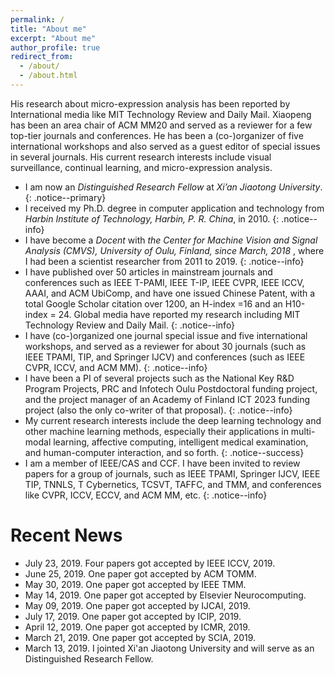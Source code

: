 ```yaml
---
permalink: /
title: "About me"
excerpt: "About me"
author_profile: true
redirect_from: 
  - /about/
  - /about.html
---
```


 His research about micro-expression analysis has been reported by International media like MIT Technology Review and Daily Mail. Xiaopeng has been an area chair of ACM MM20 and served as a reviewer for a few top-tier journals and conferences. He has been a (co-)organizer of five international workshops and also served as a guest editor of special issues in several journals. His current research interests include visual surveillance, continual learning, and micro-expression analysis.

* I am now an <i> Distinguished Research Fellow </i> at <i>Xi’an Jiaotong University</i>. 
{: .notice--primary}
* I received my Ph.D. degree in computer application and technology from <i>Harbin Institute of Technology, Harbin, P. R. China</i>, in 2010.
{: .notice--info} 
* I have become a <i>Docent</i> with <i>the Center for Machine Vision and Signal Analysis (CMVS), University of Oulu, Finland, since March, 2018 </i>, where I had been a scientist researcher from 2011 to 2019. 
{: .notice--info} 
* I have published over 50 articles in mainstream journals and conferences such as IEEE T-PAMI, IEEE T-IP, IEEE CVPR, IEEE ICCV, AAAI, and ACM UbiComp, and have one issued Chinese Patent, with a total Google Scholar citation over 1200, an H-index =16 and an H10-index = 24. Global media have reported my research including MIT Technology Review and Daily Mail.
{: .notice--info} 
* I have (co-)organized one journal special issue and five international workshops, and served as a reviewer for about 30 journals (such as IEEE TPAMI, TIP, and Springer IJCV) and conferences (such as IEEE CVPR, ICCV, and ACM MM).
{: .notice--info}   
* I have been a PI of several projects such as the National Key R&D Program Projects, PRC and Infotech Oulu Postdoctoral funding project, and the project manager of an Academy of Finland ICT 2023 funding project (also the only co-writer of that proposal). 
{: .notice--info} 
* My current research interests include the deep learning technology and other machine learning methods, especially their applications in multi-modal learning, affective computing, intelligent medical examination, and human-computer interaction, and so forth. 
{: .notice--success}
* I am a member of IEEE/CAS and CCF. I have been invited to review papers for a group of journals, such as IEEE TPAMI, Springer IJCV, IEEE TIP, TNNLS, T Cybernetics, TCSVT, TAFFC, and TMM, and conferences like CVPR, ICCV, ECCV, and ACM MM, etc.
{: .notice--info} 

# Recent News
* July 23, 2019. Four papers got accepted by IEEE ICCV, 2019.
* June 25, 2019. One paper got accepted by ACM TOMM.
* May 30, 2019. One paper got accepted by IEEE TMM.
* May 14, 2019. One paper got accepted by Elsevier Neurocomputing.
* May 09, 2019. One paper got accepted by IJCAI, 2019. 
* July 17, 2019. One paper got accepted by ICIP, 2019. 
* April 12, 2019. One paper got accepted by ICMR, 2019. 
* March 21, 2019. One paper got accepted by SCIA, 2019. 
* March 13, 2019. I jointed Xi'an Jiaotong University and will serve as an Distinguished Research Fellow. 